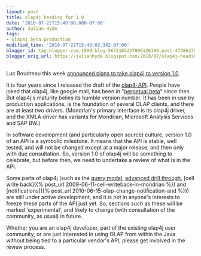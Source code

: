```yaml
---
layout: post
title: olap4j heading for 1.0
date: '2010-07-22T15:49:00.000-07:00'
author: Julian Hyde
tags:
- olap4j beta production
modified_time: '2010-07-22T15:49:03.342-07:00'
blogger_id: tag:blogger.com,1999:blog-5672165237896126100.post-4728627971244287150
blogger_orig_url: https://julianhyde.blogspot.com/2010/07/olap4j-heading-for-10.html
---
```


Luc Boudreau this week
[announced plans to take olap4j to version 1.0](http://blog.devdonkey.org/?p=31).

It is four years since I released the draft of the
[olap4j API](http://www.olap4j.org/). People have joked that
olap4j, like google mail, has been in
"[perpetual beta](https://en.wikipedia.org/wiki/Perpetual_beta)"
since then. But olap4j's maturity belies its humble version number. It
has been in use by production applications, is the foundation of
several OLAP clients, and there are at least two drivers. (Mondrian's
primary interface is its olap4j driver, and the XMLA driver has
variants for Mondrian, Microsoft Analysis Services and SAP BW.)

In software development (and particularly open source) culture,
version 1.0 of an API is a symbolic milestone. It means that the API
is stable, well tested, and will not be changed except at a major
release, and then only with due consultation.&nbsp;So, version 1.0 of
olap4j will be something to celebrate, but before then, we need to
undertake a review of what is in the API.

Some parts of olap4j (such as the
[query model](http://www.olap4j.org/api/org/olap4j/query/Query.html),
[advanced drill through](https://forums.pentaho.org/showthread.php?t=69327),
[cell write back]({% post_url 2009-06-11-cell-writeback-in-mondrian %})
and [notifications]({% post_url 2010-06-15-olap-change-notification-and %}))
are still under active development, and it is not in anyone's
interests to freeze these parts of the API just yet. So, sections such
as these will be marked 'experimental', and likely to change (with
consultation of the community, as usual) in future.

Whether you are an olap4j developer, part of the existing olap4j user
community, or are just interested in using OLAP from within the Java
without being tied to a particular vendor's API, please get involved
in the review process.
